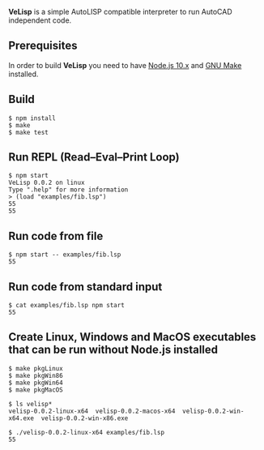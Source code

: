 **VeLisp** is a simple AutoLISP compatible interpreter to run AutoCAD independent code.

## Prerequisites

In order to build **VeLisp** you need to have [Node.js 10.x](https://nodejs.org/dist/latest-v10.x/) and
[GNU Make](http://www.gnu.org/software/make/) installed.

## Build

```
$ npm install
$ make
$ make test
```

## Run REPL (Read–Eval–Print Loop)

```
$ npm start
VeLisp 0.0.2 on linux
Type ".help" for more information
> (load "examples/fib.lsp")
55
55
```

## Run code from file

```
$ npm start -- examples/fib.lsp
55
```

## Run code from standard input

```
$ cat examples/fib.lsp npm start
55
```

## Create Linux, Windows and MacOS executables that can be run without Node.js installed


```
$ make pkgLinux
$ make pkgWin86
$ make pkgWin64
$ make pkgMacOS
```

```
$ ls velisp*
velisp-0.0.2-linux-x64  velisp-0.0.2-macos-x64  velisp-0.0.2-win-x64.exe  velisp-0.0.2-win-x86.exe
```

```
$ ./velisp-0.0.2-linux-x64 examples/fib.lsp
55
```
